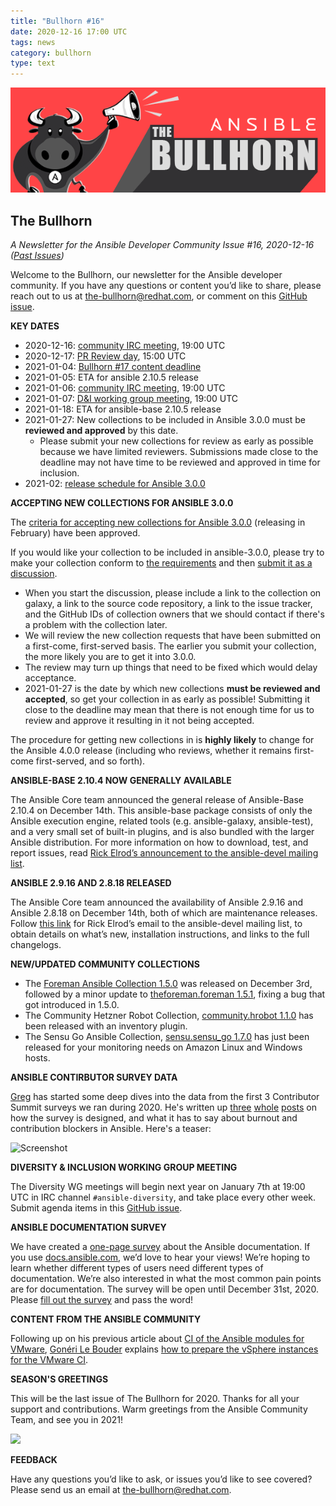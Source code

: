 ```yaml
---
title: "Bullhorn #16"
date: 2020-12-16 17:00 UTC
tags: news
category: bullhorn
type: text
---
```


![Ansible Bullhorn banner](/images/bullhorn-banner-mango.png)

## The Bullhorn

*A Newsletter for the Ansible Developer Community*
*Issue #16, 2020-12-16 ([Past Issues](https://us19.campaign-archive.com/home/?u=56d874e027110e35dea0e03c1&id=d6635f5420))*

Welcome to the Bullhorn, our newsletter for the Ansible developer community. If you have any questions or content you’d like to share, please reach out to us at the-bullhorn@redhat.com, or comment on this [GitHub issue](https://github.com/ansible/community/issues/546).

<!-- TEASER_END -->

**KEY DATES**

* 2020-12-16: [community IRC meeting](https://github.com/ansible/community/issues/539), 19:00 UTC
* 2020-12-17: [PR Review day](https://github.com/ansible/community/issues/407), 15:00 UTC
* 2021-01-04: [Bullhorn #17 content deadline](https://github.com/ansible/community/issues/546)
* 2021-01-05: ETA for ansible 2.10.5 release
* 2021-01-06: [community IRC meeting](https://github.com/ansible/community/issues/539), 19:00 UTC
* 2021-01-07: [D&I working group meeting](https://github.com/ansible/community/issues/577), 19:00 UTC
* 2021-01-18: ETA for ansible-base 2.10.5 release
* 2021-01-27: New collections to be included in Ansible 3.0.0 must be **reviewed and approved** by this date.
    * Please submit your new collections for review as early as possible because we have limited reviewers. Submissions made close to the deadline may not have time to be reviewed and approved in time for inclusion.
* 2021-02: [release schedule for Ansible 3.0.0](https://github.com/ansible/ansible/blob/devel/docs/docsite/rst/roadmap/COLLECTIONS_3_0.rst)

**ACCEPTING NEW COLLECTIONS FOR ANSIBLE 3.0.0**

The [criteria for accepting new collections for Ansible 3.0.0](https://github.com/ansible-collections/overview/blob/main/collection_requirements.rst) (releasing in February) have been approved.

If you would like your collection to be included in ansible-3.0.0, please try to make your collection conform to [the requirements](https://github.com/ansible-collections/overview/blob/main/collection_requirements.rst) and then [submit it as a discussion](https://github.com/ansible-collections/ansible-inclusion/discussions/new).

- When you start the discussion, please include a link to the collection on galaxy, a link to the source code repository, a link to the issue tracker, and the GitHub IDs of collection owners that we should contact if there's a problem with the collection later.
- We will review the new collection requests that have been submitted on a first-come, first-served basis. The earlier you submit your collection, the more likely you are to get it into 3.0.0.
- The review may turn up things that need to be fixed which would delay acceptance.
- 2021-01-27 is the date by which new collections **must be reviewed and accepted**, so get your collection in as early as possible! Submitting it close to the deadline may mean that there is not enough time for us to review and approve it resulting in it not being accepted.

The procedure for getting new collections in is **highly likely** to change for the Ansible 4.0.0 release (including who reviews, whether it remains first-come first-served, and so forth).

**ANSIBLE-BASE 2.10.4 NOW GENERALLY AVAILABLE**

The Ansible Core team announced the general release of Ansible-Base 2.10.4 on December 14th. This ansible-base package consists of only the Ansible execution engine, related tools (e.g. ansible-galaxy, ansible-test), and a very small set of built-in plugins, and is also bundled with the larger Ansible distribution. For more information on how to download, test, and report issues, read [Rick Elrod’s announcement to the ansible-devel mailing list](https://groups.google.com/g/ansible-devel/c/FLUKcVQY-NI).

**ANSIBLE 2.9.16 AND 2.8.18 RELEASED**

The Ansible Core team announced the availability of Ansible 2.9.16 and Ansible 2.8.18 on December 14th, both of which are maintenance releases. Follow [this link](https://groups.google.com/g/ansible-devel/c/os1npQgJgVc) for Rick Elrod’s email to the ansible-devel mailing list, to obtain details on what’s new, installation instructions, and links to the full changelogs.

**NEW/UPDATED COMMUNITY COLLECTIONS**

- The [Foreman Ansible Collection 1.5.0](https://theforeman.org/2020/12/foreman-ansible-modules-v150-released.html) was released on December 3rd, followed by a minor update to [theforeman.foreman 1.5.1](https://galaxy.ansible.com/theforeman/foreman), fixing a bug that got introduced in 1.5.0.
- The Community Hetzner Robot Collection, [community.hrobot 1.1.0](https://galaxy.ansible.com/community/hrobot) has been released with an inventory plugin.
- The Sensu Go Ansible Collection, [sensu.sensu_go 1.7.0](https://galaxy.ansible.com/sensu/sensu_go) has just been released for your monitoring needs on Amazon Linux and Windows hosts.

**ANSIBLE CONTIRBUTOR SURVEY DATA**

[Greg](https://twitter.com/gwmngilfen) has started some deep dives into the data from the first 3 Contributor Summit surveys we ran during 2020. He's written up [three](https://emeraldreverie.org/2020/12/16/community_survey_data_p1/) [whole](https://emeraldreverie.org/2020/12/16/community_survey_data_p2/) [posts](https://emeraldreverie.org/2020/12/16/community_survey_data_p3/) on how the survey is designed, and what it has to say about burnout and contribution blockers in Ansible. Here's a teaser:

![Screenshot](https://emeraldreverie.org/post/2020-12-16-community-survey-data-burnout-and-blockers/time_coeffs.png)

**DIVERSITY & INCLUSION WORKING GROUP MEETING**

The Diversity WG meetings will begin next year on January 7th at 19:00 UTC in IRC channel `#ansible-diversity`, and take place every other week. Submit agenda items in this [GitHub issue](https://github.com/ansible/community/issues/577).

**ANSIBLE DOCUMENTATION SURVEY**

We have created a [one-page survey](https://www.surveymonkey.co.uk/r/B7PDVSB) about the Ansible documentation. If you use [docs.ansible.com](https://docs.ansible.com/), we’d love to hear your views! We’re hoping to learn whether different types of users need different types of documentation. We’re also interested in what the most common pain points are for documentation. The survey will be open until December 31st, 2020. Please [fill out the survey](https://www.surveymonkey.co.uk/r/B7PDVSB) and pass the word!

**CONTENT FROM THE ANSIBLE COMMUNITY**

Following up on his previous article about [CI of the Ansible modules for VMware](https://goneri.lebouder.net/2020/08/21/vmware-ci-of-ansible-modules-a-retrospective/), [Gonéri Le Bouder](https://github.com/goneri) explains [how to prepare the vSphere instances for the VMware CI](https://goneri.lebouder.net/2020/12/14/ansible-how-we-prepare-the-vsphere-instance-for-the-vmware-ci/).

**SEASON'S GREETINGS**

This will be the last issue of The Bullhorn for 2020. Thanks for all your support and contributions. Warm greetings from the Ansible Community Team, and see you in 2021!

![](https://i.imgur.com/Af0De4D.png)

**FEEDBACK**

Have any questions you’d like to ask, or issues you’d like to see covered? Please send us an email at the-bullhorn@redhat.com.
